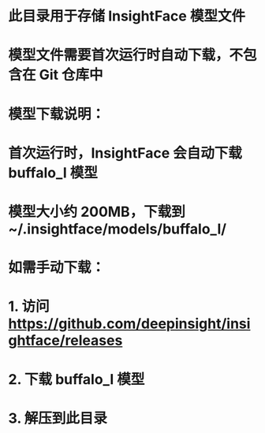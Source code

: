 # 此目录用于存储 InsightFace 模型文件
# 模型文件需要首次运行时自动下载，不包含在 Git 仓库中
#
# 模型下载说明：
# 首次运行时，InsightFace 会自动下载 buffalo_l 模型
# 模型大小约 200MB，下载到 ~/.insightface/models/buffalo_l/
# 
# 如需手动下载：
# 1. 访问 https://github.com/deepinsight/insightface/releases
# 2. 下载 buffalo_l 模型
# 3. 解压到此目录
